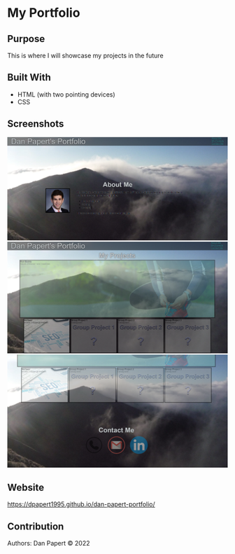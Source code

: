 # My Portfolio

## Purpose
This is where I will showcase my projects in the future

## Built With
* HTML (with two pointing devices)
* CSS


## Screenshots
![](screenshot1.png)
![](screenshot2.png)
![](screenshot3.png)

## Website
https://dpapert1995.github.io/dan-papert-portfolio/

## Contribution
Authors: Dan Papert
© 2022